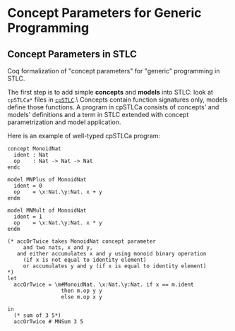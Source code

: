 # Concept Parameters for Generic Programming

## Concept Parameters in STLC 

Coq formalization of "concept parameters" for "generic" programming in STLC.

The first step is to add simple **concepts** and **models** into STLC:
look at `cpSTLCa*` files in [`cpSTLC`](cpSTLC).\ 
Concepts contain function signatures only, models define those functions.
A program in cpSTLCa consists of concepts' and models' definitions and
a term in STLC extended with concept parametrization and model application.

Here is an example of well-typed cpSTLCa program:

```
concept MonoidNat
  ident : Nat
  op    : Nat -> Nat -> Nat
endc

model MNPlus of MonoidNat
  ident = 0
  op    = \x:Nat.\y:Nat. x + y
endm

model MNMult of MonoidNat
  ident = 1
  op    = \x:Nat.\y:Nat. x * y
endm

(* accOrTwice takes MonoidNat concept parameter 
     and two nats, x and y, 
   and either accumulates x and y using monoid binary operation
     (if x is not equal to identity element)
     or accumulates y and y (if x is equal to identity element) 
*)
let 
  accOrTwice = \m#MonoidNat. \x:Nat.\y:Nat. if x == m.ident 
                 then m.op y y
                 else m.op x y
                          
in
  (* sum of 3 5*)
  accOrTwice # MNSum 3 5
```

